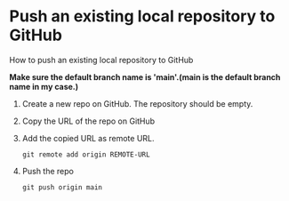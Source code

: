 # Push an existing local repository to GitHub
How to push an existing local repository to GitHub

**Make sure the default branch name is 'main'.(main is the default branch name in my case.)**

1. Create a new repo on GitHub. The repository should be empty.
2. Copy the URL of the repo on GitHub
3. Add the copied URL as remote URL.
   
    `git remote add origin REMOTE-URL`

4. Push the repo 
   
    `git push origin main`